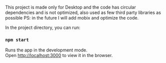 This project is made only for Desktop and the code has circular dependencies and is not optimized, also used as few third party libraries as possible
PS: in the future I will add mobix and optimize the code.



In the project directory, you can run:

### `npm start`

Runs the app in the development mode.\
Open [http://localhost:3000](http://localhost:3000) to view it in the browser.
